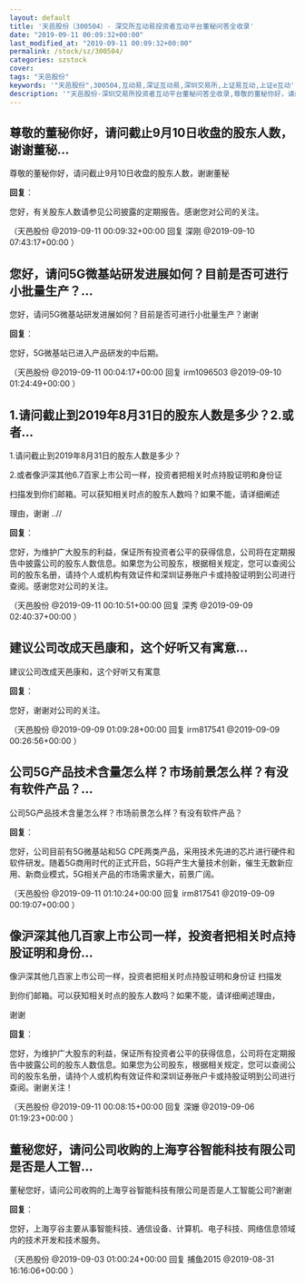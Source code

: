 ```yaml
---
layout: default
title: '天邑股份（300504）- 深交所互动易投资者互动平台董秘问答全收录'
date: "2019-09-11 00:09:32+00:00"
last_modified_at: "2019-09-11 00:09:32+00:00"
permalink: /stock/sz/300504/
categories: szstock
cover: 
tags: "天邑股份"
keywords: '"天邑股份",300504,互动易,深证互动易,深圳交易所,上证易互动,上证e互动'
description: '"天邑股份-深圳交易所投资者互动平台董秘问答全收录,尊敬的董秘你好，请问截止9月10日收盘的股东人数，谢谢董秘"'
---
```


## 尊敬的董秘你好，请问截止9月10日收盘的股东人数，谢谢董秘...

尊敬的董秘你好，请问截止9月10日收盘的股东人数，谢谢董秘

**回复**：

您好，有关股东人数请参见公司披露的定期报告。感谢您对公司的关注。 

（天邑股份  @2019-09-11 00:09:32+00:00 回复 深刚  @2019-09-10 07:43:17+00:00 ）

## 您好，请问5G微基站研发进展如何？目前是否可进行小批量生产？...

您好，请问5G微基站研发进展如何？目前是否可进行小批量生产？谢谢

**回复**：

您好，5G微基站已进入产品研发的中后期。 

（天邑股份  @2019-09-11 00:04:17+00:00 回复 irm1096503  @2019-09-10 01:24:49+00:00 ）

## 1.请问截止到2019年8月31日的股东人数是多少？2.或者...

1.请问截止到2019年8月31日的股东人数是多少？                           

2.或者像沪深其他6.7百家上市公司一样，投资者把相关时点持股证明和身份证 

扫描发到你们邮箱。可以获知相关时点的股东人数吗？如果不能，请详细阐述

理由，谢谢 ..//

**回复**：

您好，为维护广大股东的利益，保证所有投资者公平的获得信息，公司将在定期报告中披露公司的股东人数信息。如果您为公司股东，根据相关规定，您可以查阅公司的股东名册，请持个人或机构有效证件和深圳证券账户卡或持股证明到公司进行查阅。感谢您对公司的关注。 

（天邑股份  @2019-09-11 00:10:51+00:00 回复 深秀  @2019-09-09 02:40:37+00:00 ）

## 建议公司改成天邑康和，这个好听又有寓意...

建议公司改成天邑康和，这个好听又有寓意

**回复**：

您好，谢谢对公司的关注。 

（天邑股份  @2019-09-09 01:09:28+00:00 回复 irm817541  @2019-09-09 00:26:56+00:00 ）

## 公司5G产品技术含量怎么样？市场前景怎么样？有没有软件产品？...

公司5G产品技术含量怎么样？市场前景怎么样？有没有软件产品？

**回复**：

您好，公司目前有5G微基站和5G CPE两类产品，采用技术先进的芯片进行硬件和软件研发。随着5G商用时代的正式开启，5G将产生大量技术创新，催生无数新应用、新商业模式，5G相关产品的市场需求量大，前景广阔。 

（天邑股份  @2019-09-11 01:10:24+00:00 回复 irm817541  @2019-09-09 00:19:07+00:00 ）

## 像沪深其他几百家上市公司一样，投资者把相关时点持股证明和身份...

像沪深其他几百家上市公司一样，投资者把相关时点持股证明和身份证 扫描发

到你们邮箱。可以获知相关时点的股东人数吗？如果不能，请详细阐述理由，

谢谢

**回复**：

您好，为维护广大股东的利益，保证所有投资者公平的获得信息，公司将在定期报告中披露公司的股东人数信息。如果您为公司股东，根据相关规定，您可以查阅公司的股东名册，请持个人或机构有效证件和深圳证券账户卡或持股证明到公司进行查阅。谢谢关注！ 

（天邑股份  @2019-09-11 00:08:15+00:00 回复 深姗  @2019-09-06 01:19:23+00:00 ）

## 董秘您好，请问公司收购的上海亨谷智能科技有限公司是否是人工智...

董秘您好，请问公司收购的上海亨谷智能科技有限公司是否是人工智能公司?谢谢

**回复**：

您好，上海亨谷主要从事智能科技、通信设备、计算机、电子科技、网络信息领域内的技术开发和技术服务。 

（天邑股份  @2019-09-03 01:00:24+00:00 回复 捕鱼2015  @2019-08-31 16:16:06+00:00 ）

